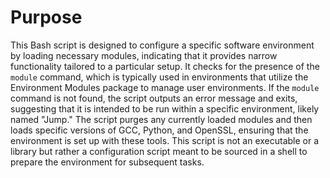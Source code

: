 # Purpose
This Bash script is designed to configure a specific software environment by loading necessary modules, indicating that it provides narrow functionality tailored to a particular setup. It checks for the presence of the `module` command, which is typically used in environments that utilize the Environment Modules package to manage user environments. If the `module` command is not found, the script outputs an error message and exits, suggesting that it is intended to be run within a specific environment, likely named "Jump." The script purges any currently loaded modules and then loads specific versions of GCC, Python, and OpenSSL, ensuring that the environment is set up with these tools. This script is not an executable or a library but rather a configuration script meant to be sourced in a shell to prepare the environment for subsequent tasks.
